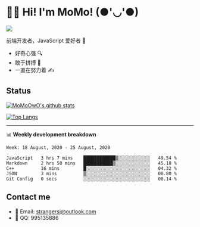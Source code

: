 # 👨‍🎓 Hi! I'm MoMo! (●'◡'●)

[![](https://img.shields.io/badge/-@MoMoOwO-%23181717?style=flat-square&logo=github)](https://github.com/MoMoOwO)

前端开发者，JavaScript 爱好者 💖
- 好奇心强 🔍
- 敢于拼搏 💪
- 一直在努力着 ✍

## Status

[![MoMoOwO's github stats](https://github-readme-stats.vercel.app/api?username=MoMoOwO&show_icons=true&theme=tokyonight)](https://github.com/MoMoOwO)

[![Top Langs](https://github-readme-stats.vercel.app/api/top-langs/?username=MoMoOwO&layout=compact&theme=tokyonight)](https://github.com/MoMoOwO)

---

📊 **Weekly development breakdown**

<!--START_SECTION:waka-->
```text
Week: 18 August, 2020 - 25 August, 2020

JavaScript   3 hrs 7 mins    ████████████▒░░░░░░░░░░░░   49.54 % 
Markdown     2 hrs 50 mins   ███████████▒░░░░░░░░░░░░░   45.18 % 
C++          16 mins         █░░░░░░░░░░░░░░░░░░░░░░░░   04.32 % 
JSON         3 mins          ▒░░░░░░░░░░░░░░░░░░░░░░░░   00.80 % 
Git Config   0 secs          ░░░░░░░░░░░░░░░░░░░░░░░░░   00.14 % 
```
<!--END_SECTION:waka-->

## Contact me

- 📧 Email: strangersj@outlook.com
- 🐧 QQ: 995135886
